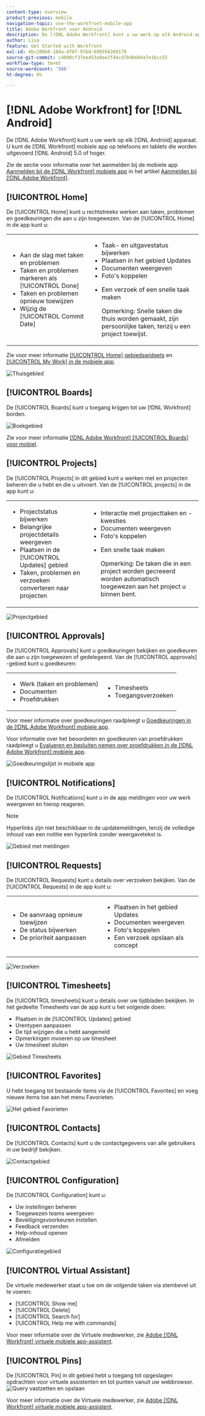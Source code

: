 ```yaml
---
content-type: overview
product-previous: mobile
navigation-topic: use-the-workfront-mobile-app
title: Adobe Workfront voor Android
description: De [!DNL Adobe Workfront] kunt u uw werk op elk Android-apparaat openen. U kunt de [!DNL Workfront] mobiele app op telefoons en tablets met Android 5.0 of hoger.
author: Lisa
feature: Get Started with Workfront
exl-id: 4bc209b8-18da-4f6f-97bd-699356269179
source-git-commit: c4090cf37ee453a9ae2f44cd7b9b604a7e16cc55
workflow-type: tm+mt
source-wordcount: '566'
ht-degree: 0%

---
```


# [!DNL Adobe Workfront] for [!DNL Android]

De [!DNL Adobe Workfront] kunt u uw werk op elk [!DNL Android] apparaat. U kunt de [!DNL Workfront] mobiele app op telefoons en tablets die worden uitgevoerd [!DNL Android] 5.0 of hoger.

Zie de sectie voor informatie over het aanmelden bij de mobiele app [Aanmelden bij de [!DNL Workfront] mobiele app](../../../workfront-basics/manage-your-account-and-profile/managing-your-workfront-account/log-in-to-workfront.md#log) in het artikel [Aanmelden bij [!DNL Adobe Workfront]](../../../workfront-basics/manage-your-account-and-profile/managing-your-workfront-account/log-in-to-workfront.md).

## [!UICONTROL Home]

De [!UICONTROL Home] kunt u rechtstreeks werken aan taken, problemen en goedkeuringen die aan u zijn toegewezen. Van de [!UICONTROL Home] in de app kunt u:

<table style="table-layout:auto"> 
 <col> 
 <col> 
 <tbody> 
  <tr> 
   <td> 
    <ul> 
     <li>Aan de slag met taken en problemen</li> 
     <li>Taken en problemen markeren als [!UICONTROL Done]</li> 
     <li>Taken en problemen opnieuw toewijzen</li> 
     <li>Wijzig de [!UICONTROL Commit Date]</li> 
    </ul> </td> 
   <td> 
    <ul> 
     <li>Taak- en uitgavestatus bijwerken</li> 
     <li>Plaatsen in het gebied Updates</li> 
     <li>Documenten weergeven</li> 
     <li>Foto's koppelen</li> 
     <li> <p>Een verzoek of een snelle taak maken</p> <p>Opmerking: Snelle taken die thuis worden gemaakt, zijn persoonlijke taken, tenzij u een project toewijst.</p> </li> 
    </ul> </td> 
  </tr> 
 </tbody> 
</table>

Zie voor meer informatie [[!UICONTROL Home] gebiedswidgets](../../../workfront-basics/mobile-apps/using-the-workfront-mobile-app/home-area-widgets-mobile.md) en [[!UICONTROL My Work] in de mobiele app](../../../workfront-basics/mobile-apps/using-the-workfront-mobile-app/my-work-section-mobile.md).

![Thuisgebied](assets/mobile-home-area.png)

## [!UICONTROL Boards]

De [!UICONTROL Boards] kunt u toegang krijgen tot uw [!DNL Workfront] borden.

![Boekgebied](assets/mobile-all-boards-displayed.png)

Zie voor meer informatie [[!DNL Adobe Workfront] [!UICONTROL Boards] voor mobiel](/help/quicksilver/workfront-basics/mobile-apps/using-the-workfront-mobile-app/mobile-boards.md).

## [!UICONTROL Projects]

De [!UICONTROL Projects] in dit gebied kunt u werken met en projecten beheren die u hebt en die u uitvoert. Van de [!UICONTROL projects] in de app kunt u:

<table style="table-layout:auto"> 
 <col> 
 <col> 
 <tbody> 
  <tr> 
   <td> 
    <ul> 
     <li>Projectstatus bijwerken</li> 
     <li>Belangrijke projectdetails weergeven</li> 
     <li>Plaatsen in de [!UICONTROL Updates] gebied</li> 
     <li>Taken, problemen en verzoeken converteren naar projecten</li> 
    </ul> </td> 
   <td> 
    <ul> 
     <li>Interactie met projecttaken en -kwesties</li> 
     <li>Documenten weergeven</li> 
     <li>Foto's koppelen</li> 
     <li> <p>Een snelle taak maken</p> <p>Opmerking: De taken die in een project worden gecreeerd worden automatisch toegewezen aan het project u binnen bent. </p> </li> 
    </ul> </td> 
  </tr> 
 </tbody> 
</table>

![Projectgebied](assets/mobile-projects-area.png)

## [!UICONTROL Approvals]

De [!UICONTROL Approvals] kunt u goedkeuringen bekijken en goedkeuren die aan u zijn toegewezen of gedelegeerd. Van de [!UICONTROL approvals] -gebied kunt u goedkeuren:

<table style="table-layout:auto">
 <col>
 <col>
 <tbody>
  <tr>
   <td>
    <ul>
     <li>Werk (taken en problemen)</li>
     <li>Documenten</li>
     <li>Proefdrukken </li>
    </ul> </td>
   <td>
    <ul>
     <li>Timesheets</li>
     <li>Toegangsverzoeken</li>
    </ul> </td>
  </tr>
 </tbody>
</table>

Voor meer informatie over goedkeuringen raadpleegt u [Goedkeuringen in de [!DNL Adobe Workfront] mobiele app](../../../workfront-basics/mobile-apps/using-the-workfront-mobile-app/approvals-in-mobile-app.md).

Voor informatie over het beoordelen en goedkeuren van proefdrukken raadpleegt u [Evalueren en besluiten nemen over proefdrukken in de [!DNL Adobe Workfront] mobiele app](../../../workfront-basics/mobile-apps/using-the-workfront-mobile-app/work-with-proofs-in-mobile-app.md).

![Goedkeuringslijst in mobiele app](assets/mobile-approvals-adobe-350x574.png)

## [!UICONTROL Notifications]

De [!UICONTROL Notifications] kunt u in de app meldingen voor uw werk weergeven en hierop reageren.

>[!NOTE]
>Hyperlinks zijn niet beschikbaar in de updatemeldingen, tenzij de volledige inhoud van een notitie een hyperlink zonder weergavetekst is.

![Gebied met meldingen](assets/mobile-notifications-area.png)

## [!UICONTROL Requests]

De [!UICONTROL Requests] kunt u details over verzoeken bekijken. Van de [!UICONTROL Requests] in de app kunt u:

<table style="table-layout:auto">
 <col>
 <col>
 <tbody>
  <tr>
   <td>
    <ul>
     <li>De aanvraag opnieuw toewijzen</li>
     <li>De status bijwerken</li>
     <li>De prioriteit aanpassen</li>
    </ul> </td>
   <td>
    <ul>
     <li>Plaatsen in het gebied Updates</li>
     <li>Documenten weergeven</li>
     <li>Foto's koppelen</li>
     <li>Een verzoek opslaan als concept</li>
    </ul> </td>
  </tr>
 </tbody>
</table>

![Verzoeken](assets/mobile-requests-area.png)

## [!UICONTROL Timesheets]

De [!UICONTROL timesheets] kunt u details over uw tijdbladen bekijken. In het gedeelte Timesheets van de app kunt u het volgende doen:

* Plaatsen in de [!UICONTROL Updates] gebied
* Urentypen aanpassen
* De tijd wijzigen die u hebt aangemeld
* Opmerkingen invoeren op uw timesheet
* Uw timesheet sluiten

![Gebied Timesheets](assets/mobile-timesheets-area.png)

## [!UICONTROL Favorites]

U hebt toegang tot bestaande items via de [!UICONTROL Favorites] en voeg nieuwe items toe aan het menu Favorieten.

![Het gebied Favorieten](assets/mobile-favorites-area.png)

## [!UICONTROL Contacts]

De [!UICONTROL Contacts] kunt u de contactgegevens van alle gebruikers in uw bedrijf bekijken.

![Contactgebied](assets/mobile-contacts-area.png)

## [!UICONTROL Configuration]

De [!UICONTROL Configuration] kunt u:

* Uw instellingen beheren
* Toegewezen teams weergeven
* Beveiligingsvoorkeuren instellen
* Feedback verzenden
* Help-inhoud openen
* Afmelden

![Configuratiegebied](assets/android-configuration-area.png)

## [!UICONTROL Virtual Assistant]

De virtuele medewerker staat u toe om de volgende taken via stembevel uit te voeren:

* [!UICONTROL Show me]
* [!UICONTROL Delete]
* [!UICONTROL Search for]
* [!UICONTROL Help me with commands]

Voor meer informatie over de Virtuele medewerker, zie [Adobe [!DNL Workfront] virtuele mobiele app-assistent](../../../workfront-basics/mobile-apps/using-the-workfront-mobile-app/wf-mobile-virtual-assistant.md).

## [!UICONTROL Pins]

De [!UICONTROL Pin] in dit gebied hebt u toegang tot opgeslagen opdrachten voor virtuele assistenten en tot punten vanuit uw webbrowser.
![Query vastzetten en opslaan](assets/pin-and-save-query-adobe-350x285.png)

Voor meer informatie over de Virtuele medewerker, zie [Adobe [!DNL Workfront] virtuele mobiele app-assistent](../../../workfront-basics/mobile-apps/using-the-workfront-mobile-app/wf-mobile-virtual-assistant.md).

